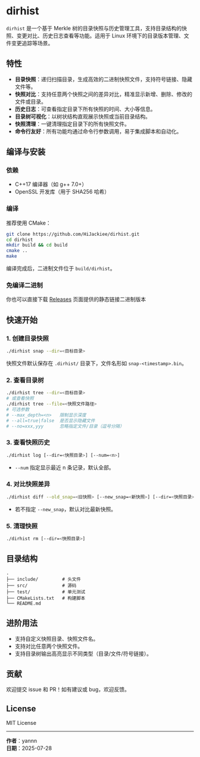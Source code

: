 # dirhist

`dirhist` 是一个基于 Merkle 树的目录快照与历史管理工具，支持目录结构的快照、变更对比、历史日志查看等功能。适用于 Linux 环境下的目录版本管理、文件变更追踪等场景。

## 特性

- **目录快照**：递归扫描目录，生成高效的二进制快照文件，支持符号链接、隐藏文件等。
- **快照对比**：支持任意两个快照之间的差异对比，精准显示新增、删除、修改的文件或目录。
- **历史日志**：可查看指定目录下所有快照的时间、大小等信息。
- **目录树可视化**：以树状结构直观展示快照或当前目录结构。
- **快照清理**：一键清理指定目录下的所有快照文件。
- **命令行友好**：所有功能均通过命令行参数调用，易于集成脚本和自动化。

## 编译与安装

### 依赖

- C++17 编译器（如 g++ 7.0+）
- OpenSSL 开发库（用于 SHA256 哈希）

### 编译

推荐使用 CMake：

```bash
git clone https://github.com/HiJackiee/dirhist.git
cd dirhist
mkdir build && cd build
cmake ..
make
```

编译完成后，二进制文件位于 `build/dirhist`。

### 免编译二进制

你也可以直接下载 [Releases](https://github.com/HiJackiee/dirhist/releases) 页面提供的静态链接二进制版本

## 快速开始

### 1. 创建目录快照

```bash
./dirhist snap --dir=<目标目录>
```

快照文件默认保存在 `.dirhist/` 目录下，文件名形如 `snap-<timestamp>.bin`。

### 2. 查看目录树

```bash
./dirhist tree --dir=<目标目录>
# 或查看快照
./dirhist tree --file=<快照文件路径>
# 可选参数
# --max_depth=<n>   限制显示深度
# --all=true|false  是否显示隐藏文件
# --no=xxx,yyy      忽略指定文件/目录（逗号分隔）
```

### 3. 查看快照历史

```bash
./dirhist log [--dir=<快照目录>] [--num=<n>]
```
- `--num` 指定显示最近 n 条记录，默认全部。

### 4. 对比快照差异

```bash
./dirhist diff --old_snap=<旧快照> [--new_snap=<新快照>] [--dir=<快照目录>]
```
- 若不指定 `--new_snap`，默认对比最新快照。

### 5. 清理快照

```bash
./dirhist rm [--dir=<快照目录>]
```

## 目录结构

```
.
├── include/         # 头文件
├── src/             # 源码
├── test/            # 单元测试
├── CMakeLists.txt   # 构建脚本
└── README.md
```

## 进阶用法

- 支持自定义快照目录、快照文件名。
- 支持对比任意两个快照文件。
- 支持目录树输出高亮显示不同类型（目录/文件/符号链接）。

## 贡献

欢迎提交 issue 和 PR！如有建议或 bug，欢迎反馈。

## License

MIT License

---

**作者**：yannn  
**日期**：2025-07-28